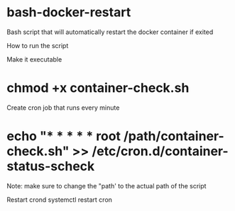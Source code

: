 # bash-docker-restart
Bash script that will automatically restart the docker container if exited


How to run the script

Make it executable
# chmod +x container-check.sh

Create cron job that runs every minute
# echo "* * * * * root /path/container-check.sh" >> /etc/cron.d/container-status-scheck
Note: make sure to change the "path' to the actual path of the script

Restart crond
systemctl restart cron